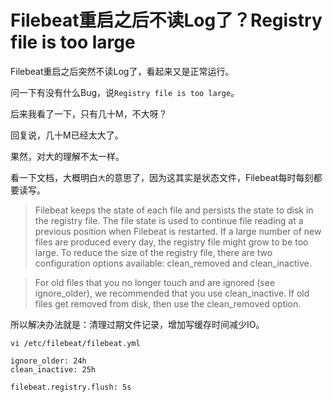Filebeat重启之后不读Log了？Registry file is too large
====
Filebeat重启之后突然不读Log了，看起来又是正常运行。

问一下有没有什么Bug，说`Registry file is too large`。

后来我看了一下，只有几十M，不大呀？

回复说，几十M已经太大了。

果然，对大的理解不太一样。

看一下文档，大概明白`大`的意思了，因为这其实是状态文件，Filebeat每时每刻都要读写。

>Filebeat keeps the state of each file and persists the state to disk in the registry file. The file state is used to continue file reading at a previous position when Filebeat is restarted. If a large number of new files are produced every day, the registry file might grow to be too large. To reduce the size of the registry file, there are two configuration options available: clean_removed and clean_inactive.

>For old files that you no longer touch and are ignored (see ignore_older), we recommended that you use clean_inactive. If old files get removed from disk, then use the clean_removed option.

所以解决办法就是：清理过期文件记录，增加写缓存时间减少IO。

```
vi /etc/filebeat/filebeat.yml

ignore_older: 24h 
clean_inactive: 25h

filebeat.registry.flush: 5s
```
